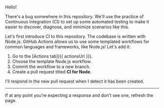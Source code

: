 Hello! 

There's a bug somewhere in this repository. We'll use the practice of Continuous Integration (CI) to set up some automated testing to make it easier to discover, diagnose, and minimize scenarios like this.

Let's first introduce CI to this repository. The codebase is written with Node.js. GitHub Actions allows us to use some templated workflows for common languages and frameworks, like Node.js! Let's add it:

1. Go to the [Actions tab]({{ actionsUrl }}).
1. Choose the template Node.js workflow.
1. Commit the workflow to a new branch.
1. Create a pull request titled **CI for Node**.

I'll respond in the new pull request when I detect it has been created.

---

If at any point you're expecting a response and don't see one, refresh the page.